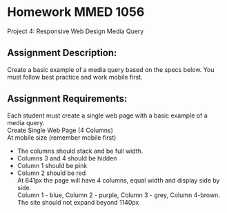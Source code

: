 # Homework MMED 1056
Project 4: Responsive Web Design Media Query
<br>
## Assignment Description:
Create a basic example of a media query based on the specs below. You must follow best
practice and work mobile first.<br>
## Assignment Requirements:
Each student must create a single web page with a basic example of a media query.<br>
Create Single Web Page (4 Columns)<br>
At mobile size (remember mobile first)<br>
- The columns should stack and be full width.<br>
- Columns 3 and 4 should be hidden<br>
- Column 1 should be pink<br>
- Column 2 should be red<br>
At 641px the page will have 4 columns, equal width and display side by side.<br>
Column 1 - blue, Column 2 - purple, Column 3 - grey, Column 4-brown.<br>
The site should not expand beyond 1140px<br>
